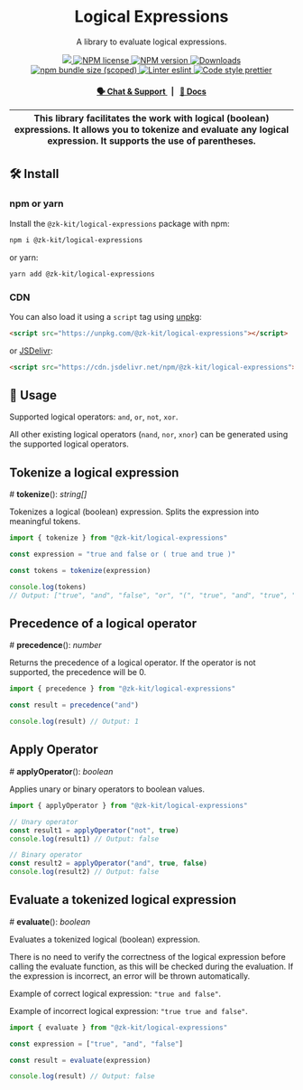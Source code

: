 <div align="center">
    <h1 align="center">
        Logical Expressions
    </h1>
    <p align="center">A library to evaluate logical expressions.</p>
</div>

<p align="center">
    <a href="https://github.com/privacy-scaling-explorations/zk-kit">
        <img src="https://img.shields.io/badge/project-zk--kit-blue.svg?style=flat-square">
    </a>
    <a href="https://github.com/privacy-scaling-explorations/zk-kit/tree/main/packages/logical-expressions/LICENSE">
        <img alt="NPM license" src="https://img.shields.io/npm/l/%40zk-kit%2Flogical-expressions?style=flat-square">
    </a>
    <a href="https://www.npmjs.com/package/@zk-kit/logical-expressions">
        <img alt="NPM version" src="https://img.shields.io/npm/v/@zk-kit/logical-expressions?style=flat-square" />
    </a>
    <a href="https://npmjs.org/package/@zk-kit/logical-expressions">
        <img alt="Downloads" src="https://img.shields.io/npm/dm/@zk-kit/logical-expressions.svg?style=flat-square" />
    </a>
    <a href="https://bundlephobia.com/package/@zk-kit/logical-expressions">
        <img alt="npm bundle size (scoped)" src="https://img.shields.io/bundlephobia/minzip/@zk-kit/logical-expressions" />
    </a>
    <a href="https://eslint.org/">
        <img alt="Linter eslint" src="https://img.shields.io/badge/linter-eslint-8080f2?style=flat-square&logo=eslint" />
    </a>
    <a href="https://prettier.io/">
        <img alt="Code style prettier" src="https://img.shields.io/badge/code%20style-prettier-f8bc45?style=flat-square&logo=prettier" />
    </a>
</p>

<div align="center">
    <h4>
        <a href="https://appliedzkp.org/discord">
            🗣️ Chat &amp; Support
        </a>
        <span>&nbsp;&nbsp;|&nbsp;&nbsp;</span>
        <a href="https://zkkit.pse.dev/modules/_zk_kit_logical_expressions.html">
            📘 Docs
        </a>
    </h4>
</div>

| This library facilitates the work with logical (boolean) expressions. It allows you to tokenize and evaluate any logical expression. It supports the use of parentheses. |
| ------------------------------------------------------------------------------------------------------------------------------------------------------------------------ |

## 🛠 Install

### npm or yarn

Install the `@zk-kit/logical-expressions` package with npm:

```bash
npm i @zk-kit/logical-expressions
```

or yarn:

```bash
yarn add @zk-kit/logical-expressions
```

### CDN

You can also load it using a `script` tag using [unpkg](https://unpkg.com/):

```html
<script src="https://unpkg.com/@zk-kit/logical-expressions"></script>
```

or [JSDelivr](https://www.jsdelivr.com/):

```html
<script src="https://cdn.jsdelivr.net/npm/@zk-kit/logical-expressions"></script>
```

## 📜 Usage

Supported logical operators: `and`, `or`, `not`, `xor`.

All other existing logical operators (`nand`, `nor`, `xnor`) can be generated using the supported logical operators.

## Tokenize a logical expression

\# **tokenize**(): _string[]_

Tokenizes a logical (boolean) expression.
Splits the expression into meaningful tokens.

```ts
import { tokenize } from "@zk-kit/logical-expressions"

const expression = "true and false or ( true and true )"

const tokens = tokenize(expression)

console.log(tokens)
// Output: ["true", "and", "false", "or", "(", "true", "and", "true", ")"]
```

## Precedence of a logical operator

\# **precedence**(): _number_

Returns the precedence of a logical operator. If the operator is not supported, the precedence will be 0.

```ts
import { precedence } from "@zk-kit/logical-expressions"

const result = precedence("and")

console.log(result) // Output: 1
```

## Apply Operator

\# **applyOperator**(): _boolean_

Applies unary or binary operators to boolean values.

```ts
import { applyOperator } from "@zk-kit/logical-expressions"

// Unary operator
const result1 = applyOperator("not", true)
console.log(result1) // Output: false

// Binary operator
const result2 = applyOperator("and", true, false)
console.log(result2) // Output: false
```

## Evaluate a tokenized logical expression

\# **evaluate**(): _boolean_

Evaluates a tokenized logical (boolean) expression.

There is no need to verify the correctness of the logical expression before calling the evaluate function, as this will be checked during the evaluation. If the expression is incorrect, an error will be thrown automatically.

Example of correct logical expression: `"true and false"`.

Example of incorrect logical expression: `"true true and false"`.

```ts
import { evaluate } from "@zk-kit/logical-expressions"

const expression = ["true", "and", "false"]

const result = evaluate(expression)

console.log(result) // Output: false
```
